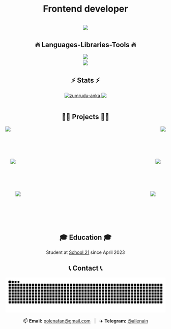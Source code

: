 <h1 align="center" >Frontend developer</h1> 

<h2 align="center">
  <a >
    <img src="https://readme-typing-svg.herokuapp.com/?lines=Hi+There!;+I+am+Polina!;&center=true&size=30">
  </a>
</h2>
<h2 align="center">🔥 Languages-Libraries-Tools 🔥</h2>
<p align="center">
  <a href="https://skillicons.dev">
    <img src="https://skillicons.dev/icons?i=git,sass,redux,javascript,css,html,react,mui" /><br>
    <img src="https://skillicons.dev/icons?i=express,github,nodejs,postgresql,figma,webstorm" />
  </a>
</p>

<h2 align="center">⚡ Stats ⚡</h2>
  <div align=center>
    <a href="https://github.com/denvercoder1/github-readme-streak-stats" title="Go to Source">
      <img align="center" height=150  src="https://github-readme-streak-stats.herokuapp.com/?user=popolino&theme=react&border=61dafb&hide_border=true" alt="zumrudu-anka" />
    </a>
<a href="https://github.com/anuraghazra/github-readme-stats">
      <img height=150" align="center" src="https://github-readme-stats.vercel.app/api/top-langs/?username=popolino&hide=c%23,powershell,Mathematica,Ruby,Objective-C,Objective-C%2b%2b,Cuda&title_color=61dafb&text_color=ffffff&icon_color=61dafb&bg_color=20232a&langs_count=8&layout=compact&border_color=61dafb&hide_border=true" />
    </a>
  </div>
<br>
<h2 align="center">👨‍💻 Projects 👨‍💻</h2>
<div width="100%" align="center">
  <a align="right" href="https://github.com/popolino/sea_battle" title="Sea Battle"><img align="left" height="115" src="https://github-readme-stats.vercel.app/api/pin/?username=popolino&repo=Sea_battle&theme=react&border_color=61dafb&border_radius=10&cache_seconds=600"></a>
  <a align="left" href="https://github.com/popolino/vox-network" title="Vox-Network"><img align="right" height="115" src="https://github-readme-stats.vercel.app/api/pin/?username=popolino&repo=vox-typescript&theme=react&border_color=61dafb&border_radius=10&cache_seconds=600"></a>
</div>
<br/><br/><br/><br/><br/><br/>
<div width="100%" align="center">
  <a align="left" href="https://github.com/popolino/сoindeer" title="Coindeer"><img align="left" height="115" src="https://github-readme-stats.vercel.app/api/pin/?username=popolino&repo=coindeer&theme=react&border_color=61dafb&border_radius=10&cache_seconds=600"></a>
  <a align="right" href="https://github.com/popolino/wayfinder" title="Wayfinder"><img align="right" height="115" src="https://github-readme-stats.vercel.app/api/pin/?username=popolino&repo=wayfinder&theme=react&border_color=61dafb&border_radius=10&cache_seconds=600"></a>
</div>
<br/><br/><br/><br/><br/><br/>
<div width="100%" align="center">
  <a align="left" href="https://github.com/popolino/JS-Snake" title="Coindeer"><img align="left" height="115" src="https://github-readme-stats.vercel.app/api/pin/?username=popolino&repo=JS-Snake&theme=react&border_color=61dafb&border_radius=10&cache_seconds=600"></a>
  <a align="right" href="https://github.com/popolino/todo-app" title="Todo App"><img align="right" height="115" src="https://github-readme-stats.vercel.app/api/pin/?username=popolino&repo=todo-app&theme=react&border_color=61dafb&border_radius=10&cache_seconds=600"></a>

</div>
<br><br><br><br><br><br>


<h2 align="center">🎓 Education 🎓</h2>
<p align="center">Student at <a href="https://21-school.ru/"> School 21</a> since April 2023</p>
<h2 align="center">📞 Contact 📞</h2>

![snake gif](https://github.com/popolino/popolino/blob/output/github-snake.svg)


<div align="center">
  📫 <strong>Email:</strong> <a href="mailto:polenafan@gmail.com">polenafan@gmail.com</a> &nbsp;&nbsp;|&nbsp;&nbsp; ✈️ <strong>Telegram:</strong> <a href="https://t.me/allenain" target="_blank">@allenain</a>
</div>





